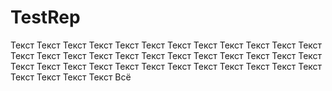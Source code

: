 # TestRep
Текст Текст Текст Текст Текст Текст Текст Текст
Текст Текст Текст Текст Текст Текст Текст Текст
Текст Текст Текст Текст Текст Текст Текст Текст 
Текст Текст Текст Текст Текст Текст Текст Текст
Текст Текст Текст Текст Текст Текст Текст Текст
Всё